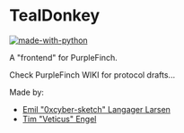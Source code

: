 # TealDonkey

[![made-with-python](https://img.shields.io/badge/Made%20with-Python-1f425f.svg)](https://www.python.org/)

A "frontend" for PurpleFinch.


Check PurpleFinch WIKI for protocol drafts...


Made by:
- [Emil "0xcyber-sketch" Langager Larsen](https://github.com/0xcyber-sketch)
- [Tim "Veticus" Engel](https://github.com/Veticus)
